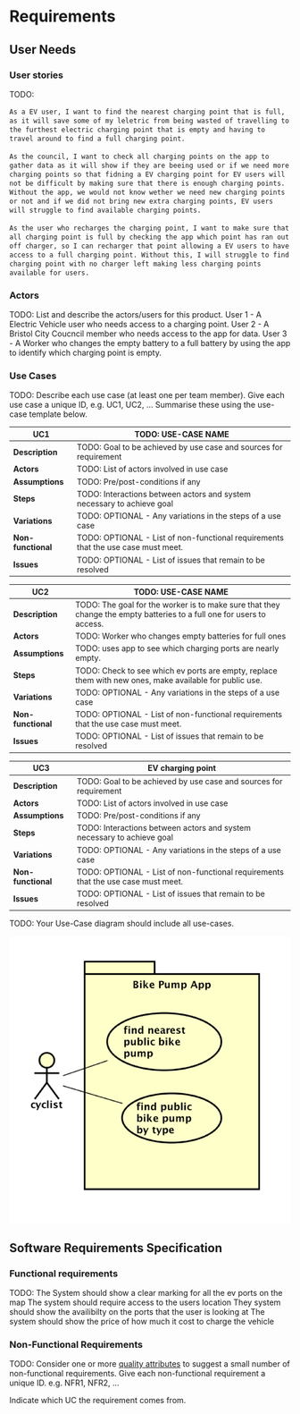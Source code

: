 # Requirements

## User Needs

### User stories
TODO: 

    As a EV user, I want to find the nearest charging point that is full, as it will save some of my leletric from being wasted of travelling to the furthest electric charging point that is empty and having to travel around to find a full charging point.

    As the council, I want to check all charging points on the app to gather data as it will show if they are beeing used or if we need more charging points so that fidning a EV charging point for EV users will not be difficult by making sure that there is enough charging points. Without the app, we would not know wether we need new charging points or not and if we did not bring new extra charging points, EV users will struggle to find available charging points.

    As the user who recharges the charging point, I want to make sure that all charging point is full by checking the app which point has ran out off charger, so I can recharger that point allowing a EV users to have access to a full charging point. Without this, I will struggle to find charging point with no charger left making less charging points available for users.

### Actors
TODO: List and describe the actors/users for this product.
User 1 - A Electric Vehicle user who needs access to a charging point.
User 2 - A Bristol City Coucncil member who needs access to the app for data.
User 3 - A Worker who changes the empty battery to a full battery by using the app to identify which charging point is empty.

### Use Cases
TODO: Describe each use case (at least one per team member).
    Give each use case a unique ID, e.g. UC1, UC2, ...
    Summarise these using the use-case template below.

| UC1| TODO: USE-CASE NAME | 
| -------------------------------------- | ------------------- |
| **Description** | TODO: Goal to be achieved by use case and sources for requirement |
| **Actors** | TODO: List of actors involved in use case |
| **Assumptions** | TODO: Pre/post-conditions if any</td></tr>
| **Steps** | TODO: Interactions between actors and system necessary to achieve goal |
| **Variations** | TODO: OPTIONAL - Any variations in the steps of a use case |
| **Non-functional** | TODO: OPTIONAL - List of non-functional requirements that the use case must meet. |
| **Issues** | TODO: OPTIONAL - List of issues that remain to be resolved |

| UC2| TODO: USE-CASE NAME | 
| -------------------------------------- | ------------------- |
| **Description** | TODO: The goal for the worker is to make sure that they change the empty batteries to a full one for users to access. |
| **Actors** | TODO: Worker who changes empty batteries for full ones |
| **Assumptions** | TODO: uses app to see which charging ports are nearly empty.
| **Steps** | TODO: Check to see which ev ports are empty, replace them with new ones, make available for public use.
| **Variations** | TODO: OPTIONAL - Any variations in the steps of a use case |
| **Non-functional** | TODO: OPTIONAL - List of non-functional requirements that the use case must meet. |
| **Issues** | TODO: OPTIONAL - List of issues that remain to be resolved |

| UC3| EV charging point | 
| -------------------------------------- | ------------------- |
| **Description** | TODO: Goal to be achieved by use case and sources for requirement |
| **Actors** | TODO: List of actors involved in use case |
| **Assumptions** | TODO: Pre/post-conditions if any</td></tr>
| **Steps** | TODO: Interactions between actors and system necessary to achieve goal |
| **Variations** | TODO: OPTIONAL - Any variations in the steps of a use case |
| **Non-functional** | TODO: OPTIONAL - List of non-functional requirements that the use case must meet. |
| **Issues** | TODO: OPTIONAL - List of issues that remain to be resolved |


TODO: Your Use-Case diagram should include all use-cases.

![Insert your Use-Case Diagram Here](images/use-case.png)

## Software Requirements Specification
### Functional requirements
TODO: 
The System should show a clear marking for all the ev ports on the map
The system should require access to the users location
They system should show the availibilty on the ports that the user is looking at
The system should show the price of how much it cost to charge the vehicle

### Non-Functional Requirements
TODO: Consider one or more [quality attributes](https://en.wikipedia.org/wiki/ISO/IEC_9126) to suggest a small number of non-functional requirements.
Give each non-functional requirement a unique ID. e.g. NFR1, NFR2, ...

Indicate which UC the requirement comes from.
